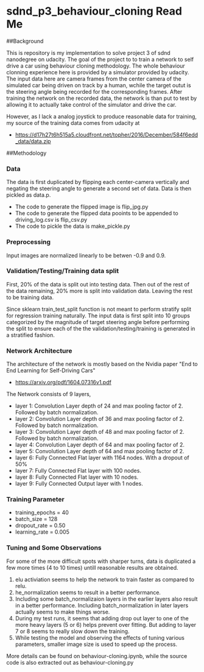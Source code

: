 # sdnd_p3_behaviour_cloning Read Me

##Background

This is repository is my implementation to solve project 3 of sdnd nanodegree on udacity. The goal of the project to to train a network to self drive a car using behaviour cloning methodology. The whole behaviour clonning experience here is provided by a simulator provided by udacity. The input data here are camera frames from the center camera of the simulated car being driven on track by a human, wchile the target outut is the steering angle being recorded for the corresponding frames. After training the network on the recorded data, the network is than put to test by allowing it to actually take control of the simulator and drive the car. 

However, as I lack a analog joystick to produce reasonable data for training, my source of the training data comes from udacity at
 - https://d17h27t6h515a5.cloudfront.net/topher/2016/December/584f6edd_data/data.zip

##Methodology

### Data 

The data is first duplicated by flipping each center-camera vertically and negating the steering angle to generate a second set of data. Data is then pickled as data.p.

- The code to generate the flipped image is flip_jpg.py
- The code to generate the flipped data pooints to be appended to driving_log.csv is flip_csv.py
- The code to pickle the data is make_pickle.py

### Preprocessing

Input images are normalized linearly to be betwen -0.9 and 0.9.

### Validation/Testing/Training data split

First, 20% of the data is split out into testing data. Then out of the rest of the data remaining, 20% more is split into validation data. Leaving the rest to be training data.

Since sklearn train_test_split function is not meant to perform stratify split for regression training naturally. The input data is first split into 10 groups categorized by the magnitude of target steering angle before performing the split to ensure each of the the validation/testing/training is generated in a stratified fashion.

### Network Architecture

The architecture of the network is mostly based on the Nvidia paper "End to End Learning for Self-Driving Cars" 
 - https://arxiv.org/pdf/1604.07316v1.pdf

The Network consists of 9 layers, 
 - layer 1: Convolution Layer depth of 24 and max pooling factor of 2. Followed by batch normalization.
 - layer 2: Convolution Layer depth of 36 and max pooling factor of 2. Followed by batch normalization.
 - layer 3: Convolution Layer depth of 48 and max pooling factor of 2. Followed by batch normalization.
 - layer 4: Convolution Layer depth of 64 and max pooling factor of 2.
 - layer 5: Convolution Layer depth of 64 and max pooling factor of 2.
 - layer 6: Fully Connected Flat layer with 1164 nodes. With a dropout of 50%
 - layer 7: Fully Connected Flat layer with 100 nodes.
 - layer 8: Fully Connected Flat layer with 10 nodes.
 - layer 9: Fully Connected Output layer with 1 nodes.

### Training Parameter
 - training_epochs = 40
 - batch_size = 128
 - dropout_rate = 0.50
 - learning_rate = 0.005

### Tuning and Some Observations

For some of the more difficult spots with sharper turns, data is duplicated a few more times (4 to 10 times) untill reasonable results are obtained.

1. elu activiation seems to help the network to train faster as compared to relu.  
2. he_normalization seems to result in a better performance.
3. Including some batch_normalizaion layers in the earlier layers also result in a better performance. Including batch_normalization in later layers actually seems to make things worse.
4. During my test runs, it seems that adding drop out layer to one of the more heavy layers (5 or 6) helps prevent over fitting. But adding to layer 7 or 8 seems to really slow down the training. 
5. While testing the model and observing the effects of tuning various parameters, smaller image size is used to speed up the process. 

More details can be found on behaviour-cloning.ipynb, while the source code is also extracted out as behaviour-cloning.py
